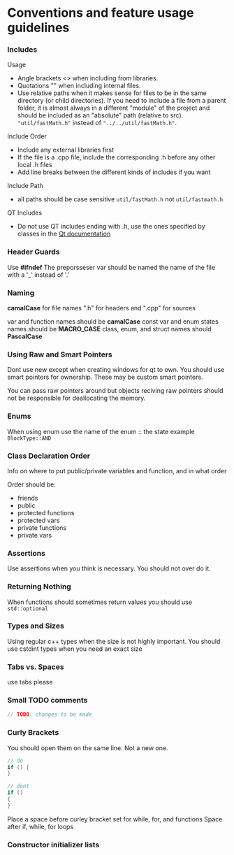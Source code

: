 # Conventions and feature usage guidelines

### Includes
Usage
- Angle brackets <> when including from libraries.
- Quotations "" when including internal files.
- Use relative paths when it makes sense for files to be in the same directory (or child directories). If you need to include a file from a parent folder, it is almost always in a different "module" of the project and should be included as an "absolute" path (relative to src). `"util/fastMath.h"` instead of `"../../util/fastMath.h"`.

Include Order
- Include any external libraries first
- If the file is a .cpp file, include the corresponding .h before any other local .h files
- Add line breaks between the different kinds of includes if you want

Include Path

- all paths should be case sensitive `util/fastMath.h` not `util/fastmath.h`

QT Includes
- Do not use QT includes ending with .h, use the ones specified by classes in the [Qt documentation](https://doc.qt.io/qt-6/classes.html)

### Header Guards

Use **#ifndef**
The preporsseser var should be named the name of the file with a '_' instead of '.'

### Naming

**camalCase** for file names
".h" for headers and ".cpp" for sources

var and function names should be **camalCase**
const var and enum states names should be **MACRO_CASE**
class, enum, and struct names should **PascalCase**

### Using Raw and Smart Pointers

Dont use new except when creating windows for qt to own.
You should use smart pointers for ownership. These may be custom smart pointers.

You can pass raw pointers around but objects reciving raw pointers should not be responsible for deallocating the memory.

### Enums

When using enum use the name of the enum :: the state
example `BlockType::AND`

### Class Declaration Order
Info on where to put public/private variables and function, and in what order

Order should be:
- friends
- public
- protected functions
- protected vars
- private functions
- private vars

### Assertions

Use assertions when you think is necessary. You should not over do it.

### Returning Nothing

When functions should sometimes return values you should use `std::optional`

### Types and Sizes

Using regular c++ types when the size is not highly important. You should use cstdint types when you need an exact size

### Tabs vs. Spaces

use tabs please

### Small TODO comments
```cpp
// TODO: changes to be made
```
### Curly Brackets

You should open them on the same line. Not a new one.
```cpp
// do
if () {
}
```
```cpp
// dont
if ()
{
}
```
Place a space before curley bracket set for while, for, and functions
Space after if, while, for loops

### Constructor initializer lists


